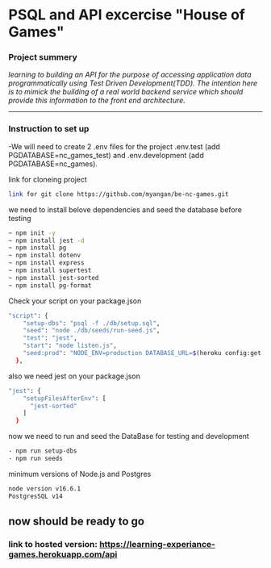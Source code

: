 # PSQL and API excercise "House of Games"

### Project summery

_learning to building an API for the purpose of accessing application data programmatically using Test Driven Development(TDD). The intention here is to mimick the building of a real world backend service which should provide this information to the front end architecture._

---

### Instruction to set up

-We will need to create 2 .env files for the project .env.test (add PGDATABASE=nc_games_test) and .env.development (add PGDATABASE=nc_games).

link for cloneing project

```bash
link for git clone https://github.com/myangan/be-nc-games.git
```

we need to install belove dependencies and seed the database before testing

```bash
~ npm init -y
~ npm install jest -d
~ npm install pg
~ npm install dotenv
~ npm install express
~ npm install supertest
~ npm install jest-sorted
~ npm install pg-format
```

Check your script on your package.json

```bash
"script": {
    "setup-dbs": "psql -f ./db/setup.sql",
    "seed": "node ./db/seeds/run-seed.js",
    "test": "jest",
    "start": "node listen.js",
    "seed:prod": "NODE_ENV=production DATABASE_URL=$(heroku config:get DATABASE_URL) npm run seed"
  },
```

also we need jest on your package.json

```bash
"jest": {
    "setupFilesAfterEnv": [
      "jest-sorted"
    ]
  }
```

now we need to run and seed the DataBase for testing and development

```bash
- npm run setup-dbs
- npm run seeds
```

minimum versions of Node.js and Postgres

```bash
node version v16.6.1
PostgresSQL v14
```

## now should be ready to go

### link to hosted version: https://learning-experiance-games.herokuapp.com/api
